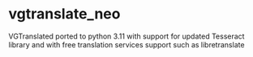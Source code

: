 # vgtranslate_neo
VGTranslated ported to python 3.11 with support for updated Tesseract library and with free translation services support such as libretranslate

